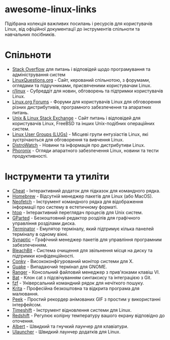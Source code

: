 # awesome-linux-links
Підібрана колекція важливих посилань і ресурсів для користувачів Linux, від офіційної документації до інструментів спільноти та навчальних посібників.

# Спільноти
- [Stack Overflow](https://stackoverflow.com/) для питань і відповідей щодо програмування та адміністрування систем
- [LinuxQuestions.org](https://www.linuxquestions.org) - Сайт, керований спільнотою, з форумами, оглядами та підручниками, присвяченими користувачам Linux.
- [r/linux](https://www.reddit.com/r/linux/) - Субреддіт для новин, обговорень та підтримки користувачів Linux.
- [Linux.org Forums](https://www.linux.org/forums/) - Форуми для користувачів Linux для обговорення різних дистрибутивів, програмного забезпечення та апаратних питань.
- [Unix & Linux Stack Exchange](https://unix.stackexchange.com/) - Сайт питань і відповідей для користувачів Linux, FreeBSD та інших Unix-подібних операційних систем.
- [Linux User Groups (LUGs)](https://lug.org.uk/lugs/all) - Місцеві групи ентузіастів Linux, які зустрічаються для обговорення та вивчення Linux.
- [DistroWatch](https://distrowatch.com/) - Новини та інформація про дистрибутиви Linux.
- [Phoronix](https://www.phoronix.com/) - Огляди апаратного забезпечення Linux, новини та тести продуктивності.

# Інструменти та утиліти
- [Cheat](https://github.com/cheat/cheat) - Інтерактивний додаток для підказок для командного рядка.
- [Homebrew](https://brew.sh/) - Відсутній менеджер пакетів для Linux (або MacOS).
- [Neofetch](https://github.com/dylanaraps/neofetch) - Інструмент командного рядка для відображення інформації про систему в естетичному форматі.
- [htop](https://htop.dev/) - Інтерактивний переглядач процесів для Unix систем.
- [GParted](https://gparted.org/) - Безкоштовний редактор розділів для графічного управління розділами диска.
- [Terminator](https://gnometerminator.blogspot.com/p/introduction.html) - Емулятор терміналу, який підтримує кілька панелей терміналу в одному вікні.
- [Synaptic](https://www.nongnu.org/synaptic/) - Графічний менеджер пакетів для управління програмним забезпеченням.
- [BleachBit](https://www.bleachbit.org/) - Система очищення для звільнення місця на диску та підтримки конфіденційності.
- [Conky](https://github.com/brndnmtthws/conky) - Висококонфігурований монітор системи для X.
- [Guake](http://guake-project.org/) - Випадаючий термінал для GNOME.
- [Ranger](https://github.com/ranger/ranger) - Консольний файловий менеджер з прив'язками клавіш VI.
- [Bat](https://github.com/sharkdp/bat) - Клон cat з підсвічуванням синтаксису та інтеграцією з Git.
- [fzf](https://github.com/junegunn/fzf) - Універсальний командний рядок для нечіткого пошуку.
- [Krita](https://krita.org/en/) - Професійна безкоштовна та відкрита програма для малювання.
- [Peek](https://github.com/phw/peek) - Простий рекордер анімованих GIF з простим у використанні інтерфейсом.
- [Timeshift](https://github.com/teejee2008/timeshift) - Інструмент відновлення системи для Linux.
- [Redshift](http://jonls.dk/redshift/) - Регулює колірну температуру вашого екрану відповідно до оточення.
- [Albert](https://albertlauncher.github.io/) - Швидкий та гнучкий лаунчер для клавіатури.
- [Ulauncher](https://ulauncher.io/) - Швидкий лаунчер додатків для Linux.

